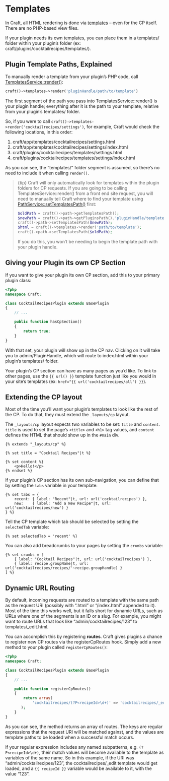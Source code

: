 # Templates

In Craft, all HTML rendering is done via [templates](../templating-overview.md) – even for the CP itself. There are no PHP-based view files.

If your plugin needs its own templates, you can place them in a templates/ folder within your plugin’s folder (ex: craft/plugins/cocktailrecipes/templates/).

## Plugin Template Paths, Explained

To manually render a template from your plugin’s PHP code, call [TemplatesService::render()](https://docs.craftcms.com/api/v2/services/TemplatesService.html#render-detail):

```php
craft()->templates->render('pluginHandle/path/to/template')
```

The first segment of the path you pass into TemplatesService::render() is your plugin handle; everything after it is the path to your template, relative from your plugin’s templates/ folder.

So, if you were to call `craft()->templates->render('cocktailrecipes/settings')`, for example, Craft would check the following locations, in this order:

1. craft/app/templates/cocktailrecipes/settings.html
2. craft/app/templates/cocktailrecipes/settings/index.html
3. craft/plugins/cocktailrecipes/templates/settings.html
4. craft/plugins/cocktailrecipes/templates/settings/index.html

As you can see, the “templates/” folder segment is assumed, so there’s no need to include it when calling `render()`.

> {tip} Craft will only automatically look for templates within the plugin folders for CP requests. If you are going to be calling TemplatesService::render() from a front end site request, you will need to manually tell Craft where to find your template using [PathService::setTemplatesPath()](https://docs.craftcms.com/api/v2/services/PathService.html#setTemplatesPath-detail) first:
>
> ```php
> $oldPath = craft()->path->getTemplatesPath();
> $newPath = craft()->path->getPluginsPath().'pluginHandle/templates';
> craft()->path->setTemplatesPath($newPath);
> $html = craft()->templates->render('path/to/template');
> craft()->path->setTemplatesPath($oldPath);
> ```
>
> If you do this, you won’t be needing to begin the template path with your plugin handle.

## Giving your Plugin its own CP Section

If you want to give your plugin its own CP section, add this to your primary plugin class:

```php
<?php
namespace Craft;

class CocktailRecipesPlugin extends BasePlugin
{
    // ...

    public function hasCpSection()
    {
        return true;
    }
}
```

With that set, your plugin will show up in the CP nav. Clicking on it will take you to admin/PluginHandle, which will route to index.html within your plugin’s templates/ folder.

Your plugin’s CP section can have as many pages as you’d like. To link to other pages, use the `{{ url() }}` template function just like you would in your site’s templates (ex: `href="{{ url('cocktailrecipes/all') }}`).

## Extending the CP layout

Most of the time you’ll want your plugin’s templates to look like the rest of the CP. To do that, they must extend the ``_layouts/cp`` layout.

The `_layouts/cp` layout expects two variables to be set: `title` and `content`. `title` is used to set the page’s `<title>` and `<h1>` tag values, and `content` defines the HTML that should show up in the `#main` div.

```twig
{% extends "_layouts/cp" %}

{% set title = "Cocktail Recipes"|t %}

{% set content %}
    <p>Hello!</p>
{% endset %}
```

If your plugin’s CP section has its own sub-navigation, you can define that by setting the `tabs` variable in your template:

```twig
{% set tabs = {
    recent: { label: "Recent"|t, url: url('cocktailrecipes') },
    new:    { label: "Add a New Recipe"|t, url: url('cocktailrecipes/new') }
} %}
```

Tell the CP template which tab should be selected by setting the `selectedTab` variable:

```twig
{% set selectedTab = 'recent' %}
```

You can also add breadcrumbs to your pages by setting the `crumbs` variable:

```twig
{% set crumbs = [
    { label: "Cocktail Recipes"|t, url: url('cocktailrecipes') },
    { label: recipe.groupName|t, url: url('cocktailrecipes/recipes/'~recipe.groupHandle) }
] %}
```

## Dynamic URL Routing

By default, incoming requests are routed to a template with the same path as the request URI (possibly with “.html” or “/index.html” appended to it). Most of the time this works well, but it falls short for dynamic URLs, such as URLs where one of the segments is an ID or a slug. For example, you might want to route URLs that look like “admin/cocktailrecipes/123” to templates/\_edit.html.

You can accomplish this by registering **routes**. Craft gives plugins a chance to register new CP routes via the registerCpRoutes hook. Simply add a new method to your plugin called `registerCpRoutes()`:

```php
<?php
namespace Craft;

class CocktailRecipesPlugin extends BasePlugin
{
    // ...

    public function registerCpRoutes()
    {
        return array(
            'cocktailrecipes/(?P<recipeId>\d+)' => 'cocktailrecipes/_edit',
       );
    }
}
```

As you can see, the method returns an array of routes. The keys are regular expressions that the request URI will be matched against, and the values are template paths to be loaded when a successful match occurs.

If your regular expression includes any named subpatterns, e.g. `(?P<recipeId>\d+)`, their match values will become available to the template as variables of the same name. So in this example, if the URI was “admin/cocktailrecipes/123”, the cocktailrecipes/_edit template would get loaded, and a `{{ recipeId }}` variable would be available to it, with the value “123”.